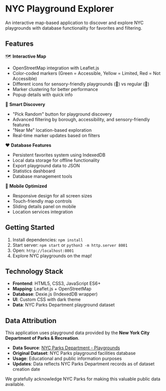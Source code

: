 # NYC Playground Explorer

An interactive map-based application to discover and explore NYC playgrounds with database functionality for favorites and filtering.

## Features

🗺️ **Interactive Map**
- OpenStreetMap integration with Leaflet.js
- Color-coded markers (Green = Accessible, Yellow = Limited, Red = Not Accessible)
- Different icons for sensory-friendly playgrounds (🧸) vs regular (🛝)
- Marker clustering for better performance
- Popup details with quick info

🎲 **Smart Discovery** 
- "Pick Random" button for playground discovery
- Advanced filtering by borough, accessibility, and sensory-friendly features
- "Near Me" location-based exploration
- Real-time marker updates based on filters

❤️ **Database Features**
- Persistent favorites system using IndexedDB
- Local data storage for offline functionality  
- Export playground data to JSON
- Statistics dashboard
- Database management tools

📱 **Mobile Optimized**
- Responsive design for all screen sizes
- Touch-friendly map controls
- Sliding details panel on mobile
- Location services integration

## Getting Started

1. Install dependencies: `npm install`
2. Start server: `npm start` or `python3 -m http.server 8001`
3. Open: `http://localhost:8001`
4. Explore NYC playgrounds on the map!

## Technology Stack

- **Frontend**: HTML5, CSS3, JavaScript ES6+
- **Mapping**: Leaflet.js + OpenStreetMap
- **Database**: Dexie.js (IndexedDB wrapper)
- **UI**: Custom CSS with dark theme
- **Data**: NYC Parks Department playground dataset

## Data Attribution

This application uses playground data provided by the **New York City Department of Parks & Recreation**.

- **Data Source**: [NYC Parks Department - Playgrounds](https://www.nycgovparks.org/facilities/playgrounds)
- **Original Dataset**: NYC Parks playground facilities database
- **Usage**: Educational and public information purposes
- **Updates**: Data reflects NYC Parks Department records as of dataset creation date

We gratefully acknowledge NYC Parks for making this valuable public data available.
